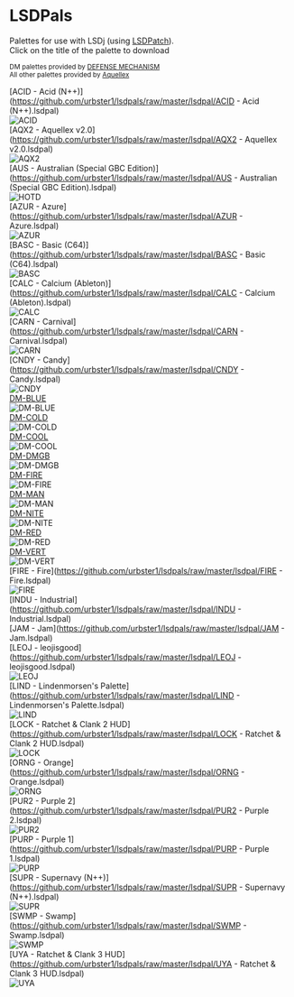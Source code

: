 # LSDPals
Palettes for use with LSDj (using [LSDPatch](https://github.com/jkotlinski/lsdpatch)).<br />
Click on the title of the palette to download<br />

<sub>DM palettes provided by [DEFENSE MECHANISM](https://defensemech.com/)</sub><br />
<sub>All other palettes provided by [Aquellex](https://soundcloud.com/aquellex)</sub><br />

[ACID - Acid (N++)](https://github.com/urbster1/lsdpals/raw/master/lsdpal/ACID - Acid (N++).lsdpal)<br />
![ACID](png/ACID.png)<br />
[AQX2 - Aquellex v2.0](https://github.com/urbster1/lsdpals/raw/master/lsdpal/AQX2 - Aquellex v2.0.lsdpal)<br />
![AQX2](png/AQX2.png)<br />
[AUS  - Australian (Special GBC Edition)](https://github.com/urbster1/lsdpals/raw/master/lsdpal/AUS  - Australian (Special GBC Edition).lsdpal)<br />
![HOTD](png/HOTD.png)<br />
[AZUR - Azure](https://github.com/urbster1/lsdpals/raw/master/lsdpal/AZUR - Azure.lsdpal)<br />
![AZUR](png/AZUR.png)<br />
[BASC - Basic (C64)](https://github.com/urbster1/lsdpals/raw/master/lsdpal/BASC - Basic (C64).lsdpal)<br />
![BASC](png/BASC.png)<br />
[CALC - Calcium (Ableton)](https://github.com/urbster1/lsdpals/raw/master/lsdpal/CALC - Calcium (Ableton).lsdpal)<br />
![CALC](png/CALC.png)<br />
[CARN - Carnival](https://github.com/urbster1/lsdpals/raw/master/lsdpal/CARN - Carnival.lsdpal)<br />
![CARN](png/CARN.png)<br />
[CNDY - Candy](https://github.com/urbster1/lsdpals/raw/master/lsdpal/CNDY - Candy.lsdpal)<br />
![CNDY](png/CNDY.png)<br />
[DM-BLUE](https://github.com/urbster1/lsdpals/raw/master/lsdpal/DM-BLUE.lsdpal)<br />
![DM-BLUE](png/DM-BLUE.png)<br />
[DM-COLD](https://github.com/urbster1/lsdpals/raw/master/lsdpal/DM-COLD.lsdpal)<br />
![DM-COLD](png/DM-COLD.png)<br />
[DM-COOL](https://github.com/urbster1/lsdpals/raw/master/lsdpal/DM-COOL.lsdpal)<br />
![DM-COOL](png/DM-COOL.png)<br />
[DM-DMGB](https://github.com/urbster1/lsdpals/raw/master/lsdpal/DM-DMGB.lsdpal)<br />
![DM-DMGB](png/DM-DMGB.png)<br />
[DM-FIRE](https://github.com/urbster1/lsdpals/raw/master/lsdpal/DM-FIRE.lsdpal)<br />
![DM-FIRE](png/DM-FIRE.png)<br />
[DM-MAN](https://github.com/urbster1/lsdpals/raw/master/lsdpal/DM-MAN.lsdpal)<br />
![DM-MAN](png/DM-MAN.png)<br />
[DM-NITE](https://github.com/urbster1/lsdpals/raw/master/lsdpal/DM-NITE.lsdpal)<br />
![DM-NITE](png/DM-NITE.png)<br />
[DM-RED](https://github.com/urbster1/lsdpals/raw/master/lsdpal/DM-RED.lsdpal)<br />
![DM-RED](png/DM-RED.png)<br />
[DM-VERT](https://github.com/urbster1/lsdpals/raw/master/lsdpal/DM-VERT.lsdpal)<br />
![DM-VERT](png/DM-VERT.png)<br />
[FIRE - Fire](https://github.com/urbster1/lsdpals/raw/master/lsdpal/FIRE - Fire.lsdpal)<br />
![FIRE](png/FIRE.png)<br />
[INDU - Industrial](https://github.com/urbster1/lsdpals/raw/master/lsdpal/INDU - Industrial.lsdpal)<br />
[JAM - Jam](https://github.com/urbster1/lsdpals/raw/master/lsdpal/JAM - Jam.lsdpal)<br />
[LEOJ - leojisgood](https://github.com/urbster1/lsdpals/raw/master/lsdpal/LEOJ - leojisgood.lsdpal)<br />
![LEOJ](png/LEOJ.png)<br />
[LIND - Lindenmorsen's Palette](https://github.com/urbster1/lsdpals/raw/master/lsdpal/LIND - Lindenmorsen's Palette.lsdpal)<br />
![LIND](png/LIND.png)<br />
[LOCK - Ratchet & Clank 2 HUD](https://github.com/urbster1/lsdpals/raw/master/lsdpal/LOCK - Ratchet & Clank 2 HUD.lsdpal)<br />
![LOCK](png/LOCK.png)<br />
[ORNG - Orange](https://github.com/urbster1/lsdpals/raw/master/lsdpal/ORNG - Orange.lsdpal)<br />
![ORNG](png/ORNG.png)<br />
[PUR2 - Purple 2](https://github.com/urbster1/lsdpals/raw/master/lsdpal/PUR2 - Purple 2.lsdpal)<br />
![PUR2](png/PUR2.png)<br />
[PURP - Purple 1](https://github.com/urbster1/lsdpals/raw/master/lsdpal/PURP - Purple 1.lsdpal)<br />
![PURP](png/PURP.png)<br />
[SUPR - Supernavy (N++)](https://github.com/urbster1/lsdpals/raw/master/lsdpal/SUPR - Supernavy (N++).lsdpal)<br />
![SUPR](png/SUPR.png)<br />
[SWMP - Swamp](https://github.com/urbster1/lsdpals/raw/master/lsdpal/SWMP - Swamp.lsdpal)<br />
![SWMP](png/SWMP.png)<br />
[UYA  - Ratchet & Clank 3 HUD](https://github.com/urbster1/lsdpals/raw/master/lsdpal/UYA  - Ratchet & Clank 3 HUD.lsdpal)<br />
![UYA](png/UYA.png)<br />
